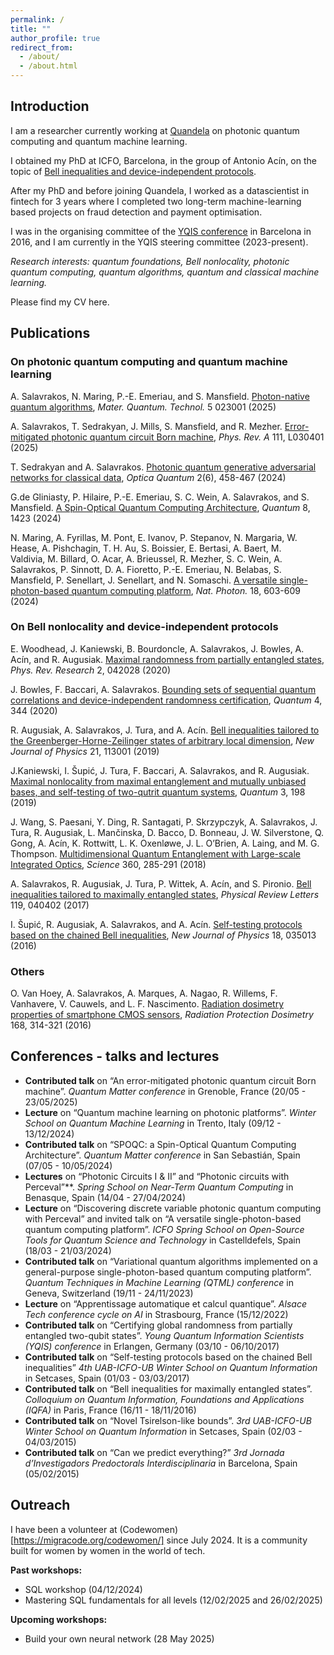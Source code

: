 ```yaml
---
permalink: /
title: ""
author_profile: true
redirect_from: 
  - /about/
  - /about.html
---
```


## Introduction
I am a researcher currently working at [Quandela](https://www.quandela.com/) on photonic quantum computing and quantum machine learning.

I obtained my PhD at ICFO, Barcelona, in the group of Antonio Acín, on the topic of [Bell inequalities and device-independent protocols](https://upcommons.upc.edu/handle/2117/131434).

After my PhD and before joining Quandela, I worked as a datascientist in fintech for 3 years where I completed two long-term machine-learning based projects on fraud detection and payment optimisation.

I was in the organising committee of the [YQIS conference](https://www.yqisconference.org/) in Barcelona in 2016, and I am currently in the YQIS steering committee (2023-present).

*Research interests: quantum foundations, Bell nonlocality, photonic quantum computing, quantum algorithms, quantum and classical machine learning.*

Please find my CV here.


## Publications

### On photonic quantum computing and quantum machine learning

A. Salavrakos, N. Maring, P.-E. Emeriau, and S. Mansfield. [Photon-native quantum algorithms](https://iopscience.iop.org/article/10.1088/2633-4356/adc531), *Mater. Quantum. Technol.* 5 023001 (2025)

A. Salavrakos, T. Sedrakyan, J. Mills, S. Mansfield, and R. Mezher. [Error-mitigated photonic quantum circuit Born machine](https://journals.aps.org/pra/abstract/10.1103/PhysRevA.111.L030401), *Phys. Rev. A* 111, L030401 (2025)

T. Sedrakyan and A. Salavrakos. [Photonic quantum generative adversarial networks for classical data](https://doi.org/10.1364/OPTICAQ.530346), *Optica Quantum* 2(6), 458-467 (2024)

G.de Gliniasty, P. Hilaire, P.-E. Emeriau, S. C. Wein, A. Salavrakos, and S. Mansfield. [A Spin-Optical Quantum Computing Architecture](https://quantum-journal.org/papers/q-2024-07-24-1423/), *Quantum* 8, 1423 (2024)

N. Maring, A. Fyrillas, M. Pont, E. Ivanov, P. Stepanov, N. Margaria, W. Hease, A. Pishchagin, T. H. Au, S. Boissier, E. Bertasi, A. Baert, M. Valdivia, M. Billard, O. Acar, A. Brieussel, R. Mezher, S. C. Wein, A. Salavrakos, P. Sinnott, D. A. Fioretto, P.-E. Emeriau, N. Belabas, S. Mansfield, P. Senellart, J. Senellart, and N. Somaschi. [A versatile single-photon-based quantum computing platform](https://www.nature.com/articles/s41566-024-01403-4), *Nat. Photon.* 18, 603-609 (2024)


### On Bell nonlocality and device-independent protocols

E. Woodhead, J. Kaniewski, B. Bourdoncle, A. Salavrakos, J. Bowles, A. Acín, and R. Augusiak. [Maximal randomness from partially entangled states](https://journals.aps.org/prresearch/abstract/10.1103/PhysRevResearch.2.042028), *Phys. Rev. Research* 2, 042028 (2020)

J. Bowles, F. Baccari, A. Salavrakos. [Bounding sets of sequential quantum correlations and device-independent randomness certification](https://quantum-journal.org/papers/q-2020-10-19-344/), *Quantum* 4, 344 (2020)

R. Augusiak, A. Salavrakos, J. Tura, and A. Acín. [Bell inequalities tailored to the Greenberger-Horne-Zeilinger states of arbitrary local dimension](https://iopscience.iop.org/article/10.1088/1367-2630/ab4d9f), *New Journal of Physics* 21, 113001 (2019)

J.Kaniewski, I. Šupić, J. Tura, F. Baccari, A. Salavrakos, and R. Augusiak. [Maximal nonlocality from maximal entanglement and mutually unbiased bases, and self-testing of two-qutrit quantum systems](https://quantum-journal.org/papers/q-2019-10-24-198/), *Quantum* 3, 198 (2019)

J. Wang, S. Paesani, Y. Ding, R. Santagati, P. Skrzypczyk, A. Salavrakos, J. Tura, R. Augusiak, L. Mančinska, D. Bacco, D. Bonneau, J. W. Silverstone, Q. Gong, A. Acín, K. Rottwitt, L. K. Oxenløwe, J. L. O’Brien, A. Laing, and M. G. Thompson. [Multidimensional Quantum Entanglement with Large-scale Integrated Optics](https://www.science.org/doi/10.1126/science.aar7053), *Science* 360, 285-291 (2018)

A. Salavrakos, R. Augusiak, J. Tura, P. Wittek, A. Acín, and S. Pironio. [Bell inequalities tailored to maximally entangled states](https://journals.aps.org/prl/abstract/10.1103/PhysRevLett.119.040402), *Physical Review Letters* 119, 040402 (2017)

I. Šupić, R. Augusiak, A. Salavrakos, and A. Acín. [Self-testing protocols based on the chained Bell inequalities](https://iopscience.iop.org/article/10.1088/1367-2630/18/3/035013), *New Journal of Physics* 18, 035013 (2016)


### Others

O. Van Hoey, A. Salavrakos, A. Marques, A. Nagao, R. Willems, F. Vanhavere, V. Cauwels, and L.  F. Nascimento. [Radiation dosimetry properties of smartphone CMOS sensors](https://doi.org/10.1093/rpd/ncv352), *Radiation Protection Dosimetry* 168, 314-321 (2016)


## Conferences - talks and lectures

- **Contributed talk** on “An error-mitigated photonic quantum circuit Born machine”. *Quantum Matter conference* in Grenoble, France (20/05 - 23/05/2025)
- **Lecture** on “Quantum machine learning on photonic platforms”. *Winter School on Quantum Machine Learning* in Trento, Italy (09/12 - 13/12/2024)
- **Contributed talk** on “SPOQC: a Spin-Optical Quantum Computing Architecture”. *Quantum Matter conference* in San Sebastián, Spain (07/05 - 10/05/2024)
- **Lectures** on “Photonic Circuits I & II” and “Photonic circuits with Perceval”**. *Spring School on Near-Term Quantum Computing* in Benasque, Spain (14/04 - 27/04/2024)
- **Lecture** on “Discovering discrete variable photonic quantum computing with Perceval” and invited talk on “A versatile single-photon-based quantum computing platform”. *ICFO Spring School on Open-Source Tools for Quantum Science and Technology* in Castelldefels, Spain (18/03 - 21/03/2024)
- **Contributed talk** on “Variational quantum algorithms implemented on a general-purpose single-photon-based quantum computing platform”. *Quantum Techniques in Machine Learning (QTML) conference* in Geneva, Switzerland (19/11 - 24/11/2023)
- **Lecture** on “Apprentissage automatique et calcul quantique”. *Alsace Tech conference cycle on AI* in Strasbourg, France (15/12/2022)
- **Contributed talk** on “Certifying global randomness from partially entangled two-qubit states”. *Young Quantum Information Scientists (YQIS) conference* in Erlangen, Germany (03/10 - 06/10/2017)
- **Contributed talk** on “Self-testing protocols based on the chained Bell inequalities” *4th UAB-ICFO-UB Winter School on Quantum Information* in Setcases, Spain (01/03 - 03/03/2017)
- **Contributed talk** on “Bell inequalities for maximally entangled states”. *Colloquium on Quantum Information, Foundations and Applications (IQFA)* in Paris, France (16/11 - 18/11/2016)
- **Contributed talk** on “Novel Tsirelson-like bounds”. *3rd UAB-ICFO-UB Winter School on Quantum Information* in Setcases, Spain (02/03 - 04/03/2015)
- **Contributed talk** on “Can we predict everything?” *3rd Jornada d’Investigadors Predoctorals Interdisciplinaria* in Barcelona, Spain (05/02/2015)



## Outreach 

I have been a volunteer at (Codewomen)[https://migracode.org/codewomen/] since July 2024. It is a community built for women by women in the world of tech.

**Past workshops:**
- SQL workshop (04/12/2024)
- Mastering SQL fundamentals for all levels (12/02/2025 and 26/02/2025) 

**Upcoming workshops:**
- Build your own neural network (28 May 2025)
